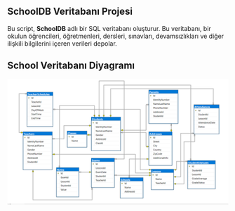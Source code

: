 ## SchoolDB Veritabanı Projesi
Bu script, **SchoolDB** adlı bir SQL veritabanı oluşturur. Bu veritabanı, bir okulun öğrencileri, öğretmenleri, dersleri, sınavları, devamsızlıkları ve diğer ilişkili bilgilerini içeren verileri depolar.

## School Veritabanı Diyagramı

![School Database Diagram](SchoolDB.png)

